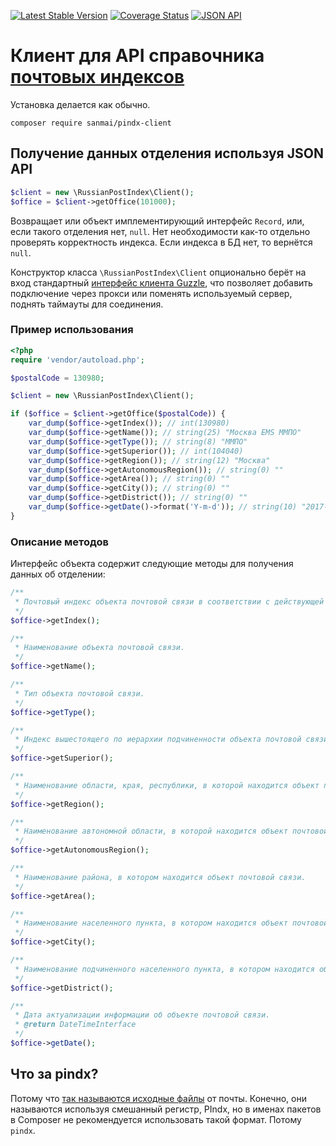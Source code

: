 [![Latest Stable Version](https://poser.pugx.org/sanmai/pindx-client/v/stable)](https://packagist.org/packages/sanmai/pindx-client)
[![Coverage Status](https://coveralls.io/repos/github/sanmai/pindx-client/badge.svg)](https://coveralls.io/github/sanmai/pindx-client)
[![JSON API](https://img.shields.io/badge/json%20api-live-green.svg)](https://www.postindexapi.ru/)

# Клиент для API справочника [почтовых индексов](https://www.postindexapi.ru/)

Установка делается как обычно.

```
composer require sanmai/pindx-client
```

## Получение данных отделения используя JSON API

```php
$client = new \RussianPostIndex\Client();
$office = $client->getOffice(101000);
```
Возвращает или объект имплементирующий интерфейс `Record`, или, если такого отделения нет, `null`. Нет необходимости как-то отдельно проверять корректность индекса. Если индекса в БД нет, то вернётся `null`.

Конструктор класса `\RussianPostIndex\Client` опционально берёт на вход стандартный [интерфейс клиента Guzzle](http://docs.guzzlephp.org/en/stable/quickstart.html#making-a-request), что позволяет добавить подключение через прокси или поменять используемый сервер, поднять таймауты для соединения.

### Пример использования

```php
<?php
require 'vendor/autoload.php';

$postalCode = 130980;

$client = new \RussianPostIndex\Client();

if ($office = $client->getOffice($postalCode)) {
    var_dump($office->getIndex()); // int(130980)
    var_dump($office->getName()); // string(25) "Москва EMS ММПО"
    var_dump($office->getType()); // string(8) "ММПО"
    var_dump($office->getSuperior()); // int(104040)
    var_dump($office->getRegion()); // string(12) "Москва"
    var_dump($office->getAutonomousRegion()); // string(0) ""
    var_dump($office->getArea()); // string(0) ""
    var_dump($office->getCity()); // string(0) ""
    var_dump($office->getDistrict()); // string(0) ""
    var_dump($office->getDate()->format('Y-m-d')); // string(10) "2017-04-28"
}
```

### Описание методов

Интерфейс объекта содержит следующие методы для получения данных об отделении:

```php
/**
 * Почтовый индекс объекта почтовой связи в соответствии с действующей системой индексации.
 */
$office->getIndex();

/**
 * Наименование объекта почтовой связи.
 */
$office->getName();

/**
 * Тип объекта почтовой связи.
 */
$office->getType();

/**
 * Индекс вышестоящего по иерархии подчиненности объекта почтовой связи.
 */
$office->getSuperior();

/**
 * Наименование области, края, республики, в которой находится объект почтовой связи.
 */
$office->getRegion();

/**
 * Наименование автономной области, в которой находится объект почтовой связи.
 */
$office->getAutonomousRegion();

/**
 * Наименование района, в котором находится объект почтовой связи.
 */
$office->getArea();

/**
 * Наименование населенного пункта, в котором находится объект почтовой связи.
 */
$office->getCity();

/**
 * Наименование подчиненного населенного пункта, в котором находится объект почтовой связи.
 */
$office->getDistrict();

/**
 * Дата актуализации информации об объекте почтовой связи. 
 * @return DateTimeInterface
 */
$office->getDate();
```

## Что за pindx?

Потому что [так называются исходные файлы](http://vinfo.russianpost.ru/database/ops.html) от почты. Конечно, они называются используя смешанный регистр, PIndx, но в именах пакетов в Composer не рекомендуется использовать такой формат. Потому `pindx`.

